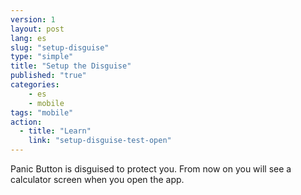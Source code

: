 ```yaml
---
version: 1
layout: post
lang: es
slug: "setup-disguise"
type: "simple"
title: "Setup the Disguise"
published: "true"
categories:
    - es
    - mobile
tags: "mobile"
action: 
  - title: "Learn"
    link: "setup-disguise-test-open"
---
```


Panic Button is disguised to protect you. From now on you will see a calculator screen when you open the app.